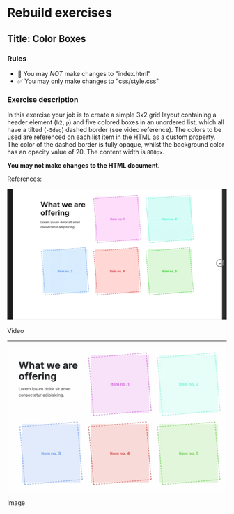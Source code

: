 # Rebuild exercises

## Title: Color Boxes

### Rules

- 🚫 You may _NOT_ make changes to "index.html"
- ✅ You may only make changes to "css/style.css"

### Exercise description

In this exercise your job is to create a simple 3x2 grid layout containing a header element (`h2`, `p`) and five colored boxes in an unordered list, which all have a tilted (`-5deg`) dashed border (see video reference). The colors to be used are referenced on each list item in the HTML as a custom property. The color of the dashed border is fully opaque, whilst the background color has an opacity value of 20. The content width is `800px`.

**You may not make changes to the HTML document**.

References:

![Color Boxes](readme-assets/color-boxes.webp "Color Boxes")

Video

---

![Color Boxes](readme-assets/color-boxes_still.webp "Color Boxes")

Image

